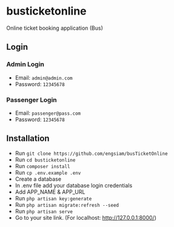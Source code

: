 # busticketonline

Online ticket booking application (Bus)

## Login

### Admin Login

- Email: `admin@admin.com`
- Password: `12345678`

### Passenger Login

- Email: `passenger@pass.com`
- Password: `12345678`

## Installation

- Run `git clone https://github.com/engsiam/busTicketOnline`
- Run `cd busticketonline`
- Run `composer install`
- Run `cp .env.example .env`
- Create a database
- In .env file add your database login credentials
- Add APP_NAME & APP_URL
- Run `php artisan key:generate`
- Run `php artisan migrate:refresh --seed`
- Run `php artisan serve`
- Go to your site link. (For localhost: http://127.0.0.1:8000/)
